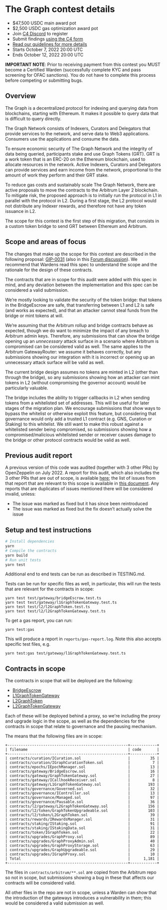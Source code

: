 # The Graph contest details

- $47,500 USDC main award pot
- $2,500 USDC gas optimization award pot
- Join [C4 Discord](https://discord.gg/code4rena) to register
- Submit findings [using the C4 form](https://code4rena.com/contests/2022-10-thegraph-contest/submit)
- [Read our guidelines for more details](https://docs.code4rena.com/roles/wardens)
- Starts October 7, 2022 20:00 UTC
- Ends October 12, 2022 20:00 UTC

**IMPORTANT NOTE**: Prior to receiving payment from this contest you MUST become a Certified Warden (successfully complete KYC and pass screening for OFAC sanctions). You do not have to complete this process before competing or submitting bugs.

## Overview

The Graph is a decentralized protocol for indexing and querying data from blockchains, starting with Ethereum. It makes it possible to query data that is difficult to query directly.

The Graph Network consists of Indexers, Curators and Delegators that provide services to the network, and serve data to Web3 applications. Consumers use the applications and consume the data.

To ensure economic security of The Graph Network and the integrity of data being queried, participants stake and use Graph Tokens (GRT). GRT is a work token that is an ERC-20 on the Ethereum blockchain, used to allocate resources in the network. Active Indexers, Curators and Delegators can provide services and earn income from the network, proportional to the amount of work they perform and their GRT stake.

To reduce gas costs and sustainably scale The Graph Network, there are active proposals to move the contracts to the Arbitrum Layer 2 blockchain. To mitigate risk, the proposed approach is to initially run the protocol in L1 in parallel with the protocol in L2. During a first stage, the L2 protocol would not distribute any Indexer rewards, and therefore not have any token issuance in L2.

The scope for this contest is the first step of this migration, that consists in a custom token bridge to send GRT between Ethereum and Arbitrum.

## Scope and areas of focus

The changes that make up the scope for this contest are described in the following proposal: [GIP-0031](https://hackmd.io/@N6uqeJqKRhS_geEwjyATnQ/rJoKEmvrq) (also in this [Forum discussion](https://forum.thegraph.com/t/gip-0031-arbitrum-grt-bridge/3305)). We recommend that Wardens read this spec to understand the scope and the rationale for the design of these contracts.

The contracts that are in scope for this audit were added with this spec in mind, and any deviation between the implementation and this spec can be considered a valid submission.

We’re mostly looking to validate the security of the token bridge: that tokens in the BridgeEscrow are safe, that transferring between L1 and L2 is safe (and works as expected), and that an attacker cannot steal funds from the bridge or mint tokens at will.

We’re assuming that the Arbitrum rollup and bridge contracts behave as expected, though we do want to minimize the impact of any breach to Arbitrum admin keys. Therefore, any submissions that can show the bridge opening up an *unnecessary* attack surface in a scenario where Arbitrum is compromised can be considered valid as well. The same applies to the Arbitrum GatewayRouter: we assume it behaves correctly, but any submissions showing our integration with it is incorrect or opening up an unnecessary attack surface will be valid as well.

The current bridge design assumes no tokens are minted in L2 (other than through the bridge), so any submissions showing how an attacker can mint tokens in L2 (without compromising the governor account) would be particularly valuable.

The bridge includes the ability to trigger callbacks in L2 when sending tokens from a whitelisted set of addresses. This will be useful for later stages of the migration plan. We encourage submissions that show ways to bypass the whitelist or otherwise exploit this feature, but considering that governance would only add a trusted L1 contract (e.g. GNS, Curation or Staking) to this whitelist. We still want to make this robust against a whitelisted sender being compromised, so submissions showing how a compromised/malicious whitelisted sender or receiver causes damage to the bridge or other protocol contracts would be valid as well.

## Previous audit report

A previous version of this code was audited (together with 3 other PRs) by OpenZeppelin on July 2022. A report for this audit, which also includes the 3 other PRs that are out of scope, is available [here](https://github.com/graphprotocol/contracts/blob/a2a09a5aac15dd468d73f9c02618a74edafb0fff/audits/OpenZeppelin/2022-07-graph-arbitrum-bridge-audit.pdf); the list of issues from that report that are relevant to this scope is available in [this document](https://github.com/graphprotocol/contracts/blob/a2a09a5aac15dd468d73f9c02618a74edafb0fff/audits/OpenZeppelin/2022-07-pr552-summary.pdf). Any reports that are duplicates of issues mentioned there will be considered invalid, unless:

- The issue was marked as fixed but it has since been reintroduced
- The issue was marked as fixed but the fix doesn’t actually solve the issue

## Setup and test instructions

```bash
# Install dependencies
yarn
# Compile the contracts
yarn build
# Run unit tests
yarn test
```

Additional end to end tests can be run as described in TESTING.md.

Tests can be run for specific files as well, in particular, this will run the tests that are relevant for the contracts in scope:

```
yarn test test/gateway/bridgeEscrow.test.ts
yarn test test/gateway/l1GraphTokenGateway.test.ts
yarn test test/l2/l2GraphToken.test.ts
yarn test test/l2/l2GraphTokenGateway.test.ts
```

To get a gas report, you can run:

```
yarn test:gas
```

This will produce a report in `reports/gas-report.log`.
Note this also accepts specific test files, e.g.

```
yarn test:gas test/gateway/l1GraphTokenGateway.test.ts
```

## Contracts in scope

The contracts in scope that will be deployed are the following:

- [BridgeEscrow](./contracts/gateway/BridgeEscrow.sol)
- [L1GraphTokenGateway](./contracts/gateway/L1GraphTokenGateway.sol)
- [L2GraphToken](./contracts/l2/token/L2GraphToken.sol)
- [L2GraphTokenGateway](./contracts/l2/gateway/L2GraphTokenGateway.sol)

Each of these will be deployed behind a proxy, so we're including the proxy and upgrade logic in the scope, as well as the dependencies for the contracts in scope that relate to governance and the pausing mechanism.

The means that the following files are in scope:

```
+------------------------------------------------------+------------+
| filename                                             | code       |
+------------------------------------------------------+------------+
| contracts/curation/ICuration.sol                     |         35 |
| contracts/curation/IGraphCurationToken.sol           |          7 |
| contracts/epochs/IEpochManager.sol                   |         13 |
| contracts/gateway/BridgeEscrow.sol                   |         16 |
| contracts/gateway/GraphTokenGateway.sol              |         27 |
| contracts/gateway/ICallhookReceiver.sol              |          8 |
| contracts/gateway/L1GraphTokenGateway.sol            |        193 |
| contracts/governance/Governed.sol                    |         32 |
| contracts/governance/IController.sol                 |         13 |
| contracts/governance/Managed.sol                     |         97 |
| contracts/governance/Pausable.sol                    |         36 |
| contracts/l2/gateway/L2GraphTokenGateway.sol         |        156 |
| contracts/l2/token/GraphTokenUpgradeable.sol         |        103 |
| contracts/l2/token/L2GraphToken.sol                  |         39 |
| contracts/rewards/IRewardsManager.sol                |         31 |
| contracts/staking/IStaking.sol                       |         91 |
| contracts/staking/IStakingData.sol                   |         31 |
| contracts/token/IGraphToken.sol                      |         22 |
| contracts/upgrades/GraphProxy.sol                    |         89 |
| contracts/upgrades/GraphProxyAdmin.sol               |         40 |
| contracts/upgrades/GraphProxyStorage.sol             |         63 |
| contracts/upgrades/GraphUpgradeable.sol              |         29 |
| contracts/upgrades/IGraphProxy.sol                   |         10 |
| Total                                                |      1,181 |
+------------------------------------------------------+------------+
```

The files in `contracts/arbitrum/**.sol`  are copied from the Arbitrum repo so not in scope, but submissions showing a bug in these that affects our contracts will be considered valid.

All other files in the repo are not in scope, unless a Warden can show that the introduction of the gateways introduces a vulnerability in them; this would be considered a valid submission as well.
